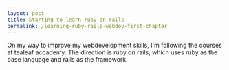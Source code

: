 ```yaml
---
layout: post
title: Starting to learn ruby on rails
permalink: /learning-ruby-rails-webdev-first-chapter
---
```


On my way to improve my webdevelopment skills, I'm following the courses at tealeaf accademy. The direction is ruby on rails, which uses ruby as the base language and rails as the framework.

